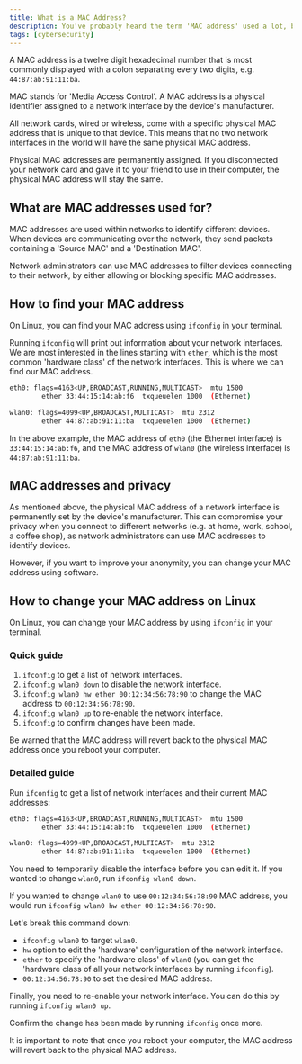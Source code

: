 ```yaml
---
title: What is a MAC Address?
description: You've probably heard the term 'MAC address' used a lot, but what is it, and what is it used for?
tags: [cybersecurity]
---
```


A MAC address is a twelve digit hexadecimal number that is most commonly displayed with a colon separating every two digits, e.g. `44:87:ab:91:11:ba`.

MAC stands for 'Media Access Control'. A MAC address is a physical identifier assigned to a network interface by the device's manufacturer.

All network cards, wired or wireless, come with a specific physical MAC address that is unique to that device. This means that no two network interfaces in the world will have the same physical MAC address.

Physical MAC addresses are permanently assigned. If you disconnected your network card and gave it to your friend to use in their computer, the physical MAC address will stay the same.

## What are MAC addresses used for?

MAC addresses are used within networks to identify different devices. When devices are communicating over the network, they send packets containing a 'Source MAC' and a 'Destination MAC'.

Network administrators can use MAC addresses to filter devices connecting to their network, by either allowing or blocking specific MAC addresses.

## How to find your MAC address

On Linux, you can find your MAC address using `ifconfig` in your terminal.

Running `ifconfig` will print out information about your network interfaces. We are most interested in the lines starting with `ether`, which is the most common 'hardware class' of the network interfaces. This is where we can find our MAC address.

```sh
eth0: flags=4163<UP,BROADCAST,RUNNING,MULTICAST>  mtu 1500
        ether 33:44:15:14:ab:f6  txqueuelen 1000  (Ethernet)

wlan0: flags=4099<UP,BROADCAST,MULTICAST>  mtu 2312
        ether 44:87:ab:91:11:ba  txqueuelen 1000  (Ethernet)
```

In the above example, the MAC address of `eth0` (the Ethernet interface) is `33:44:15:14:ab:f6`, and the MAC address of `wlan0` (the wireless interface) is `44:87:ab:91:11:ba`.

## MAC addresses and privacy

As mentioned above, the physical MAC address of a network interface is permanently set by the device's manufacturer. This can compromise your privacy when you connect to different networks (e.g. at home, work, school, a coffee shop), as network administrators can use MAC addresses to identify devices.

However, if you want to improve your anonymity, you can change your MAC address using software.

## How to change your MAC address on Linux

On Linux, you can change your MAC address by using `ifconfig` in your terminal.

### Quick guide

1. `ifconfig` to get a list of network interfaces.
2. `ifconfig wlan0 down` to disable the network interface.
3. `ifconfig wlan0 hw ether 00:12:34:56:78:90` to change the MAC address to `00:12:34:56:78:90`.
4. `ifconfig wlan0 up` to re-enable the network interface.
5. `ifconfig` to confirm changes have been made.

Be warned that the MAC address will revert back to the physical MAC address once you reboot your computer.

### Detailed guide

Run `ifconfig` to get a list of network interfaces and their current MAC addresses:

```sh
eth0: flags=4163<UP,BROADCAST,RUNNING,MULTICAST>  mtu 1500
        ether 33:44:15:14:ab:f6  txqueuelen 1000  (Ethernet)

wlan0: flags=4099<UP,BROADCAST,MULTICAST>  mtu 2312
        ether 44:87:ab:91:11:ba  txqueuelen 1000  (Ethernet)
```

You need to temporarily disable the interface before you can edit it. If you wanted to change `wlan0`, run `ifconfig wlan0 down`.

If you wanted to change `wlan0` to use `00:12:34:56:78:90` MAC address, you would run `ifconfig wlan0 hw ether 00:12:34:56:78:90`.

Let's break this command down:

- `ifconfig wlan0` to target `wlan0`.
- `hw` option to edit the 'hardware' configuration of the network interface.
- `ether` to specify the 'hardware class' of `wlan0` (you can get the 'hardware class of all your network interfaces by running `ifconfig`).
- `00:12:34:56:78:90` to set the desired MAC address.

Finally, you need to re-enable your network interface. You can do this by running `ifconfig wlan0 up`.

Confirm the change has been made by running `ifconfig` once more.

It is important to note that once you reboot your computer, the MAC address will revert back to the physical MAC address.
